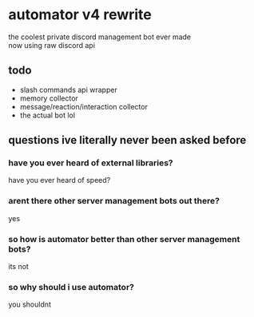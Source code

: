 # automator v4 rewrite
the coolest private discord management bot ever made \
now using raw discord api

## todo
* slash commands api wrapper
* memory collector
* message/reaction/interaction collector
* the actual bot lol

## questions ive literally never been asked before

### have you ever heard of external libraries?
have you ever heard of speed?

### arent there other server management bots out there?
yes

### so how is automator better than other server management bots?
its not

### so why should i use automator?
you shouldnt
